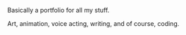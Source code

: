 Basically a portfolio for all my stuff.

Art, animation, voice acting, writing, and of course, coding.